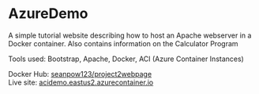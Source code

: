 # AzureDemo

A simple tutorial website describing how to host an Apache webserver in a Docker container. Also contains information on the Calculator Program

Tools used: Bootstrap, Apache, Docker, ACI (Azure Container Instances)

Docker Hub: [seanpow123/project2webpage](https://hub.docker.com/repository/docker/seanpow123/project2webpage/general) <br>
Live site: [acidemo.eastus2.azurecontainer.io](http://acidemo.eastus2.azurecontainer.io)
